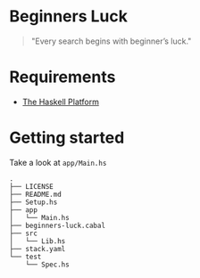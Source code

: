 # Beginners Luck

> "Every search begins with beginner’s luck."

# Requirements

 - [The Haskell Platform](https://www.haskell.org/platform/)

# Getting started

Take a look at `app/Main.hs`

```
.
├── LICENSE
├── README.md
├── Setup.hs
├── app
│   └── Main.hs
├── beginners-luck.cabal
├── src
│   └── Lib.hs
├── stack.yaml
└── test
    └── Spec.hs
```